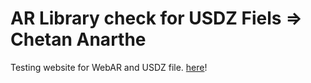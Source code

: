# AR Library check for USDZ Fiels => Chetan Anarthe

Testing website for WebAR and USDZ file. [here](ARWebsite.html)!
